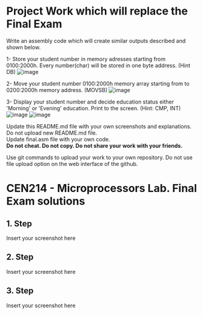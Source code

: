 # Project Work which will replace the Final Exam

Write an assembly code which will create similar outputs described and shown below.

1- Store your student number in memory adresses starting from 0100:2000h. Every number(char) will be stored in one byte address. (Hint DB)
![image](https://github.com/abbaselmas/CEN214-Microprocessors-Lab-Final/assets/28142617/6d6d992e-1227-4ebf-9102-eb545d8b1f97)

2- Move your student number 0100:2000h memory array starting from to 0200:2000h memory address.  (MOVSB)
![image](https://github.com/abbaselmas/CEN214-Microprocessors-Lab-Final/assets/28142617/a4826247-27fc-43c3-9b88-7f4ab0a655c0)

3- Display your student number and decide education status either 'Morning' or 'Evening' education. Print to the screen. (Hint: CMP, INT)  
![image](https://github.com/abbaselmas/CEN214-Microprocessors-Lab-Final/assets/28142617/09e9e799-a5b7-46ef-a472-92c81b70b747)
![image](https://github.com/abbaselmas/CEN214-Microprocessors-Lab-Final/assets/28142617/0ba7dd90-ddf7-4e95-ae00-be837ccaf9f6)


Update this README.md file with your own screenshots and explanations. Do not upload new README.md file.   
Update final.asm file with your own code.  
**Do not cheat. Do not copy. Do not share your work with your friends.**

Use git commands to upload your work to your own repository. Do not use file upload option on the web interface of the github.

# CEN214 - Microprocessors Lab. Final Exam solutions
## 1. Step
Insert your screenshot here

## 2. Step
Insert your screenshot here

## 3. Step
Insert your screenshot here

